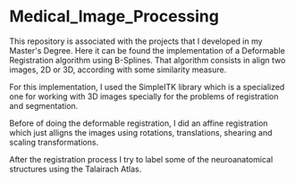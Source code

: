 # Medical_Image_Processing
This repository is associated with the projects that I developed in my Master's Degree. Here it can be found the implementation of a Deformable Registration algorithm using B-Splines. That algorithm consists in align two images, 2D or 3D, according with some similarity measure.

For this implementation, I used the SimpleITK library which is a specialized one for working with 3D images specially for the problems of registration and segmentation.

Before of doing the deformable registration, I did an affine registration which just alligns the images using rotations, translations, shearing and scaling transformations.

After the registration process I try to label some of the neuroanatomical structures using the Talairach Atlas.
